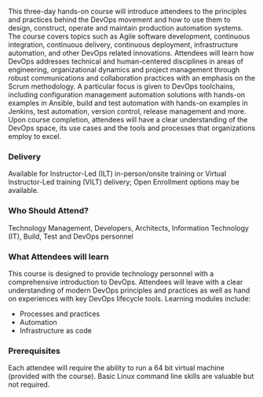 <!-- DevOps Foundation -->

This three-day hands-on course will introduce attendees to the principles and practices behind the DevOps movement and how to use them to design, construct, operate and maintain production automation systems. The course covers topics such as Agile software development, continuous integration, continuous delivery, continuous deployment, infrastructure automation, and other DevOps related innovations. Attendees will learn how DevOps addresses technical and human-centered disciplines in areas of engineering, organizational dynamics and project management through robust communications and collaboration practices with an emphasis on the Scrum methodology. A particular focus is given to DevOps toolchains, including configuration management automation solutions with hands-on examples in Ansible, build and test automation with hands-on examples in Jenkins, test automation, version control, release management and more. Upon course completion, attendees will have a clear understanding of the DevOps space, its use cases and the tools and processes that organizations employ to excel.


### Delivery

Available for Instructor-Led (ILT) in-person/onsite training or Virtual Instructor-Led training (VILT) delivery; Open Enrollment options may be available.


### Who Should Attend?

Technology Management, Developers, Architects, Information Technology (IT), Build, Test and DevOps personnel


### What Attendees will learn

This course is designed to provide technology personnel with a comprehensive introduction to DevOps. Attendees will leave with a clear understanding of modern DevOps principles and practices as well as hand on experiences with key DevOps lifecycle tools. Learning modules include:

- Processes and practices
- Automation
- Infrastructure as code


### Prerequisites

Each attendee will require the ability to run a 64 bit virtual machine (provided with the course). Basic Linux command
line skills are valuable but not required.
